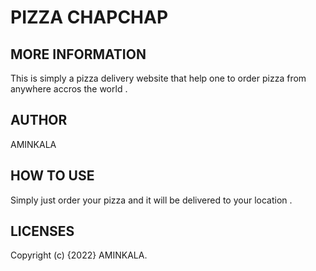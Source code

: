 # PIZZA CHAPCHAP
## MORE INFORMATION
This is simply a pizza delivery website that help one to order pizza from anywhere accros the world .

## AUTHOR
AMINKALA
## HOW TO USE
Simply just order your pizza and it will be delivered to your location .
## LICENSES
Copyright  (c) {2022} AMINKALA.